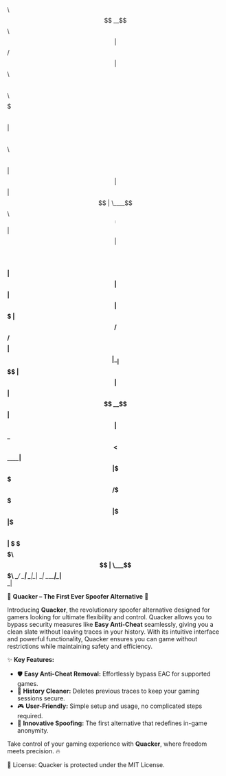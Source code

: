  $$$$$$\                                $$\                           
$$  __$$\                               $$ |                          
$$ /  $$ |$$\   $$\  $$$$$$\   $$$$$$$\ $$ |  $$\  $$$$$$\   $$$$$$\  
$$ |  $$ |$$ |  $$ | \____$$\ $$  _____|$$ | $$  |$$  __$$\ $$  __$$\ 
$$ |  $$ |$$ |  $$ | $$$$$$$ |$$ /      $$$$$$  / $$$$$$$$ |$$ |  \__|
$$ $$\$$ |$$ |  $$ |$$  __$$ |$$ |      $$  _$$<  $$   ____|$$ |      
\$$$$$$ / \$$$$$$  |\$$$$$$$ |\$$$$$$$\ $$ | \$$\ \$$$$$$$\ $$ |      
 \___$$$\  \______/  \_______| \_______|\__|  \__| \_______|\__|      
     \___|                                                            
                                                                      
🦆 **Quacker – The First Ever Spoofer Alternative** 🦆  

Introducing **Quacker**, the revolutionary spoofer alternative designed for gamers looking for ultimate flexibility and control. 
Quacker allows you to bypass security measures like **Easy Anti-Cheat** seamlessly, giving you a clean slate without leaving traces in your history. With its intuitive interface and powerful functionality, 
Quacker ensures you can game without restrictions while maintaining safety and efficiency.  

✨ **Key Features:**  
- 🛡️ **Easy Anti-Cheat Removal:** Effortlessly bypass EAC for supported games.  
- 🧹 **History Cleaner:** Deletes previous traces to keep your gaming sessions secure.  
- 🎮 **User-Friendly:** Simple setup and usage, no complicated steps required.  
- 🚀 **Innovative Spoofing:** The first alternative that redefines in-game anonymity.  

Take control of your gaming experience with **Quacker**, where freedom meets precision. 🔥

📜 License: Quacker is protected under the MIT License.
